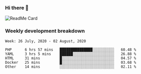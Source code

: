 ### Hi there 👋

<!--
**itzcy/itzcy** is a ✨ _special_ ✨ repository because its `README.md` (this file) appears on your GitHub profile.

Here are some ideas to get you started:

- 🔭 I’m currently working on ...
- 🌱 I’m currently learning ...
- 👯 I’m looking to collaborate on ...
- 🤔 I’m looking for help with ...
- 💬 Ask me about ...
- 📫 How to reach me: ...
- 😄 Pronouns: ...
- ⚡ Fun fact: ...
-->
![ReadMe Card](https://github-readme-stats.vercel.app/api?username=itzcy&show_icons=true&title_color=2d3198&icon_color=797cb8&text_color=24292e&bg_color=f6f8fa)

### Weekly development breakdown
<!--START_SECTION:waka-->
```text
Week: 26 July, 2020 - 02 August, 2020

PHP      6 hrs 57 mins   ███████████████░░░░░░░░░░   60.48 % 
YAML     3 hrs 5 mins    ██████░░░░░░░░░░░░░░░░░░░   26.88 % 
HTML     31 mins         █░░░░░░░░░░░░░░░░░░░░░░░░   04.57 % 
Docker   25 mins         █░░░░░░░░░░░░░░░░░░░░░░░░   03.68 % 
Other    14 mins         ░░░░░░░░░░░░░░░░░░░░░░░░░   02.11 %
```
<!--END_SECTION:waka-->
